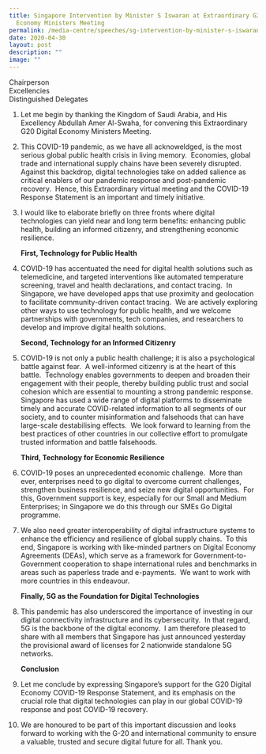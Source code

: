 ```yaml
---
title: Singapore Intervention by Minister S Iswaran at Extraordinary G20 Digital
  Economy Ministers Meeting
permalink: /media-centre/speeches/sg-intervention-by-minister-s-iswaran-at-g20-meeting/
date: 2020-04-30
layout: post
description: ""
image: ""
---
```

Chairperson  
Excellencies  
Distinguished Delegates  
  
1. Let me begin by thanking the Kingdom of Saudi Arabia, and His Excellency Abdullah Amer Al-Swaha, for convening this Extraordinary G20 Digital Economy Ministers Meeting.   
  
2. This COVID-19 pandemic, as we have all acknoweldged, is the most serious global public health crisis in living memory.  Economies, global trade and international supply chains have been severely disrupted.  Against this backdrop, digital technologies take on added salience as critical enablers of our pandemic response and post-pandemic recovery.  Hence, this Extraordinary virtual meeting and the COVID-19 Response Statement is an important and timely initiative.    
  
3. I would like to elaborate briefly on three fronts where digital technologies can yield near and long term benefits: enhancing public health, building an informed citizenry, and strengthening economic resilience.   
  
    **First, Technology for Public Health**   
  
4. COVID-19 has accentuated the need for digital health solutions such as telemedicine, and targeted interventions like automated temperature screening, travel and health declarations, and contact tracing.  In Singapore, we have developed apps that use proximity and geolocation to facilitate community-driven contact tracing.  We are actively exploring other ways to use technology for public health, and we welcome partnerships with governments, tech companies, and researchers to develop and improve digital health solutions.  
  
    **Second, Technology for an Informed Citizenry**   

5. COVID-19 is not only a public health challenge; it is also a psychological battle against fear.  A well-informed citizenry is at the heart of this battle.  Technology enables governments to deepen and broaden their engagement with their people, thereby building public trust and social cohesion which are essential to mounting a strong pandemic response.  Singapore has used a wide range of digital platforms to disseminate timely and accurate COVID-related information to all segments of our society, and to counter misinformation and falsehoods that can have large-scale destabilising effects.  We look forward to learning from the best practices of other countries in our collective effort to promulgate trusted information and battle falsehoods.   
  
    **Third, Technology for Economic Resilience**   
  
6. COVID-19 poses an unprecedented economic challenge.  More than ever, enterprises need to go digital to overcome current challenges, strengthen business resilience, and seize new digital opportunities.  For this, Government support is key, especially for our Small and Medium Enterprises; in Singapore we do this through our SMEs Go Digital programme.  
  
7. We also need greater interoperability of digital infrastructure systems to enhance the efficiency and resilience of global supply chains.  To this end, Singapore is working with like-minded partners on Digital Economy Agreements (DEAs), which serve as a framework for Government-to-Government cooperation to shape international rules and benchmarks in areas such as paperless trade and e-payments.  We want to work with more countries in this endeavour.  
  
    **Finally, 5G as the Foundation for Digital Technologies**  
  
8. This pandemic has also underscored the importance of investing in our digital connectivity infrastructure and its cybersecurity.  In that regard, 5G is the backbone of the digital economy.  I am therefore pleased to share with all members that Singapore has just announced yesterday the provisional award of licenses for 2 nationwide standalone 5G networks.   
  
    **Conclusion**  

9. Let me conclude by expressing Singapore’s support for the G20 Digital Economy COVID-19 Response Statement, and its emphasis on the crucial role that digital technologies can play in our global COVID-19 response and post COVID-19 recovery.   
  
10. We are honoured to be part of this important discussion and looks forward to working with the G-20 and international community to ensure a valuable, trusted and secure digital future for all. Thank you.